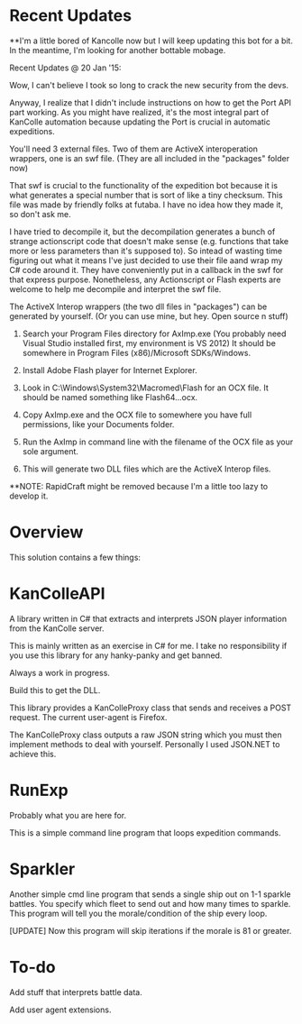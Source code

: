 Recent Updates
==========
**I'm a little bored of Kancolle now but I will keep updating this bot for a bit. In the meantime, I'm looking for another bottable mobage.

Recent Updates @ 20 Jan '15:

Wow, I can't believe I took so long to crack the new security from the devs.

Anyway, I realize that I didn't include instructions on how to get the Port API part working.
As you might have realized, it's the most integral part of KanColle automation because updating the Port is crucial in automatic expeditions.

You'll need 3 external files. Two of them are ActiveX interoperation wrappers, one is an swf file. (They are all included in the "packages" folder now)

That swf is crucial to the functionality of the expedition bot because it is what generates a special number that is sort of like a tiny checksum. This file was made by friendly folks at futaba. I have no idea how they made it, so don't ask me.

I have tried to decompile it, but the decompilation generates a bunch of strange actionscript code that doesn't make sense (e.g. functions that take more or less parameters than it's supposed to). So intead of wasting time figuring out what it means I've just decided to use their file aand wrap my C# code around it. They have conveniently put in a callback in the swf for that express purpose.
Nonetheless, any Actionscript or Flash experts are welcome to help me decompile and interpret the swf file.

The ActiveX Interop wrappers (the two dll files in "packages") can be generated by yourself. (Or you can use mine, but hey. Open source n stuff)

1. Search your Program Files directory for AxImp.exe (You probably need Visual Studio installed first, my environment is VS 2012) It should be somewhere in Program Files (x86)/Microsoft SDKs/Windows.
 
2. Install Adobe Flash player for Internet Explorer.

3. Look in C:\Windows\System32\Macromed\Flash for an OCX file. It should be named something like Flash64...ocx.

4. Copy AxImp.exe and the OCX file to somewhere you have full permissions, like your Documents folder.

5. Run the AxImp in command line with the filename of the OCX file as your sole argument.

6. This will generate two DLL files which are the ActiveX Interop files.

**NOTE: RapidCraft might be removed because I'm a little too lazy to develop it.

Overview
==========
This solution contains a few things:

KanColleAPI
==========
A library written in C# that extracts and interprets JSON player information from the KanColle server.

This is mainly written as an exercise in C# for me. I take no responsibility if you use this library for any hanky-panky and get banned.

Always a work in progress.

Build this to get the DLL.

This library provides a KanColleProxy class that sends and receives a POST request. The current user-agent is Firefox.

The KanColleProxy class outputs a raw JSON string which you must then implement methods to deal with yourself. Personally I used JSON.NET to achieve this.

RunExp
==========
Probably what you are here for.

This is a simple command line program that loops expedition commands.

Sparkler
==========
Another simple cmd line program that sends a single ship out on 1-1 sparkle battles.
You specify which fleet to send out and how many times to sparkle.
This program will tell you the morale/condition of the ship every loop.

[UPDATE] Now this program will skip iterations if the morale is 81 or greater.

To-do
========
Add stuff that interprets battle data.

Add user agent extensions.
